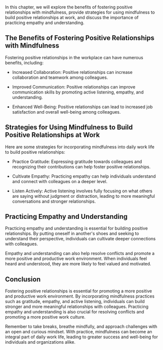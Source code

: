 
In this chapter, we will explore the benefits of fostering positive relationships with mindfulness, provide strategies for using mindfulness to build positive relationships at work, and discuss the importance of practicing empathy and understanding.

The Benefits of Fostering Positive Relationships with Mindfulness
-----------------------------------------------------------------

Fostering positive relationships in the workplace can have numerous benefits, including:

* Increased Collaboration: Positive relationships can increase collaboration and teamwork among colleagues.

* Improved Communication: Positive relationships can improve communication skills by promoting active listening, empathy, and understanding.

* Enhanced Well-Being: Positive relationships can lead to increased job satisfaction and overall well-being among colleagues.

Strategies for Using Mindfulness to Build Positive Relationships at Work
------------------------------------------------------------------------

Here are some strategies for incorporating mindfulness into daily work life to build positive relationships:

* Practice Gratitude: Expressing gratitude towards colleagues and recognizing their contributions can help foster positive relationships.

* Cultivate Empathy: Practicing empathy can help individuals understand and connect with colleagues on a deeper level.

* Listen Actively: Active listening involves fully focusing on what others are saying without judgment or distraction, leading to more meaningful conversations and stronger relationships.

Practicing Empathy and Understanding
------------------------------------

Practicing empathy and understanding is essential for building positive relationships. By putting oneself in another's shoes and seeking to understand their perspective, individuals can cultivate deeper connections with colleagues.

Empathy and understanding can also help resolve conflicts and promote a more positive and productive work environment. When individuals feel heard and understood, they are more likely to feel valued and motivated.

Conclusion
----------

Fostering positive relationships is essential for promoting a more positive and productive work environment. By incorporating mindfulness practices such as gratitude, empathy, and active listening, individuals can build stronger and more meaningful relationships with colleagues. Practicing empathy and understanding is also crucial for resolving conflicts and promoting a more positive work culture.

Remember to take breaks, breathe mindfully, and approach challenges with an open and curious mindset. With practice, mindfulness can become an integral part of daily work life, leading to greater success and well-being for individuals and organizations alike.
